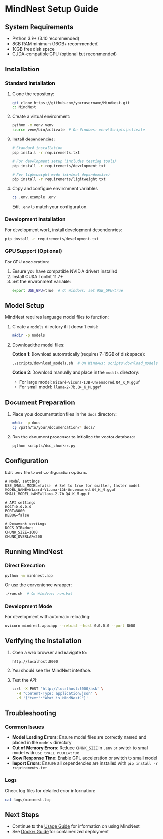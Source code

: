 # MindNest Setup Guide

## System Requirements

- Python 3.9+ (3.10 recommended)
- 8GB RAM minimum (16GB+ recommended)
- 10GB free disk space
- CUDA-compatible GPU (optional but recommended)

## Installation

### Standard Installation

1. Clone the repository:
   ```bash
   git clone https://github.com/yourusername/MindNest.git
   cd MindNest
   ```

2. Create a virtual environment:
   ```bash
   python -m venv venv
   source venv/bin/activate  # On Windows: venv\Scripts\activate
   ```

3. Install dependencies:
   ```bash
   # Standard installation
   pip install -r requirements.txt
   
   # For development setup (includes testing tools)
   pip install -r requirements/development.txt
   
   # For lightweight mode (minimal dependencies)
   pip install -r requirements/lightweight.txt
   ```

4. Copy and configure environment variables:
   ```bash
   cp .env.example .env
   ```
   Edit `.env` to match your configuration.

### Development Installation

For development work, install development dependencies:

```bash
pip install -r requirements/development.txt
```

### GPU Support (Optional)

For GPU acceleration:

1. Ensure you have compatible NVIDIA drivers installed
2. Install CUDA Toolkit 11.7+
3. Set the environment variable:
   ```bash
   export USE_GPU=true  # On Windows: set USE_GPU=true
   ```

## Model Setup

MindNest requires language model files to function:

1. Create a `models` directory if it doesn't exist:
   ```bash
   mkdir -p models
   ```

2. Download the model files:
   
   **Option 1**: Download automatically (requires 7-15GB of disk space):
   ```bash
   ./scripts/download_models.sh  # On Windows: scripts\download_models.bat
   ```
   
   **Option 2**: Download manually and place in the `models` directory:
   - For large model: `Wizard-Vicuna-13B-Uncensored.Q4_K_M.gguf`
   - For small model: `llama-2-7b.Q4_K_M.gguf`

## Document Preparation

1. Place your documentation files in the `docs` directory:
   ```bash
   mkdir -p docs
   cp /path/to/your/documentation/* docs/
   ```

2. Run the document processor to initialize the vector database:
   ```bash
   python scripts/doc_chunker.py
   ```

## Configuration

Edit `.env` file to set configuration options:

```
# Model settings
USE_SMALL_MODEL=false  # Set to true for smaller, faster model
MODEL_NAME=Wizard-Vicuna-13B-Uncensored.Q4_K_M.gguf
SMALL_MODEL_NAME=llama-2-7b.Q4_K_M.gguf

# API settings
HOST=0.0.0.0
PORT=8000
DEBUG=false

# Document settings
DOCS_DIR=docs
CHUNK_SIZE=1000
CHUNK_OVERLAP=200
```

## Running MindNest

### Direct Execution

```bash
python -m mindnest.app
```

Or use the convenience wrapper:

```bash
./run.sh  # On Windows: run.bat
```

### Development Mode

For development with automatic reloading:

```bash
uvicorn mindnest.app:app --reload --host 0.0.0.0 --port 8000
```

## Verifying the Installation

1. Open a web browser and navigate to:
   ```
   http://localhost:8000
   ```

2. You should see the MindNest interface.

3. Test the API:
   ```bash
   curl -X POST "http://localhost:8000/ask" \
     -H "Content-Type: application/json" \
     -d '{"text":"What is MindNest?"}'
   ```

## Troubleshooting

### Common Issues

- **Model Loading Errors**: Ensure model files are correctly named and placed in the `models` directory
- **Out of Memory Errors**: Reduce `CHUNK_SIZE` in `.env` or switch to small model with `USE_SMALL_MODEL=true`
- **Slow Response Time**: Enable GPU acceleration or switch to small model
- **Import Errors**: Ensure all dependencies are installed with `pip install -r requirements.txt`

### Logs

Check log files for detailed error information:

```bash
cat logs/mindnest.log
```

## Next Steps

- Continue to the [Usage Guide](usage.md) for information on using MindNest
- See [Docker Guide](docker_guide.md) for containerized deployment 